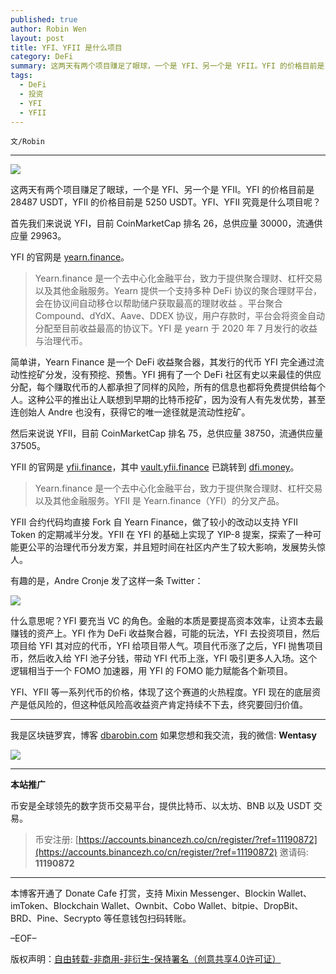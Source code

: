 ```yaml
---
published: true
author: Robin Wen
layout: post
title: YFI、YFII 是什么项目
category: DeFi
summary: 这两天有两个项目赚足了眼球，一个是 YFI、另一个是 YFII。YFI 的价格目前是 28487 USDT，YFII 的价格目前是 5250 USDT。YFI、YFII 究竟是什么项目呢？金融的本质是要提高资本效率，让资本去最赚钱的资产上。YFI、YFII 等一系列代币的价格，体现了这个赛道的火热程度。YFI 现在的底层资产是低风险的，但这种低风险高收益资产肯定持续不下去，终究要回归价值。
tags:
  - DeFi
  - 投资
  - YFI
  - YFII
---
```


`文/Robin`

***

![](https://cdn.dbarobin.com/f3nvra2.png)

这两天有两个项目赚足了眼球，一个是 YFI、另一个是 YFII。YFI 的价格目前是 28487 USDT，YFII 的价格目前是 5250 USDT。YFI、YFII 究竟是什么项目呢？

首先我们来说说 YFI，目前 CoinMarketCap 排名 26，总供应量 30000，流通供应量 29963。

YFI 的官网是 [yearn.finance](https://yearn.finance)。

> Yearn.finance 是一个去中心化金融平台，致力于提供聚合理财、杠杆交易以及其他金融服务。Yearn 提供一个支持多种 DeFi 协议的聚合理财平台，会在协议间自动移仓以帮助储户获取最高的理财收益 。平台聚合 Compound、dYdX、Aave、DDEX 协议，用户存款时，平台会将资金自动分配至目前收益最高的协议下。YFI 是 yearn 于 2020 年 7 月发行的收益与治理代币。

简单讲，Yearn Finance 是一个 DeFi 收益聚合器，其发行的代币 YFI 完全通过流动性挖矿分发，没有预挖、预售。YFI 拥有了一个 DeFi 社区有史以来最佳的供应分配，每个赚取代币的人都承担了同样的风险，所有的信息也都将免费提供给每个人。这种公平的推出让人联想到早期的比特币挖矿，因为没有人有先发优势，甚至连创始人 Andre 也没有，获得它的唯一途径就是流动性挖矿。

然后来说说 YFII，目前 CoinMarketCap 排名 75，总供应量 38750，流通供应量 37505。

YFII 的官网是 [yfii.finance](https://yfii.finance)，其中 [vault.yfii.finance](https://vault.yfii.finance/) 已跳转到 [dfi.money](https://dfi.money)。

> Yearn.finance 是一个去中心化金融平台，致力于提供聚合理财、杠杆交易以及其他金融服务。YFII 是 Yearn.finance（YFI）的分叉产品。

YFII 合约代码均直接 Fork 自 Yearn Finance，做了较小的改动以支持 YFII Token 的定期减半分发。YFII 在 YFI 的基础上实现了 YIP-8 提案，探索了一种可能更公平的治理代币分发方案，并且短时间在社区内产生了较大影响，发展势头惊人。

有趣的是，Andre Cronje 发了这样一条 Twitter：

![](https://cdn.dbarobin.com/imz02kc.png)

什么意思呢？YFI 要充当 VC 的角色。金融的本质是要提高资本效率，让资本去最赚钱的资产上。YFI 作为 DeFi 收益聚合器，可能的玩法，YFI 去投资项目，然后项目给 YFI 其对应的代币，YFI 给项目带人气。项目代币涨了之后，YFI 抛售项目币，然后收入给 YFI 池子分钱，带动 YFI 代币上涨，YFI 吸引更多人入场。这个逻辑相当于一个 FOMO 加速器，用 YFI 的 FOMO 能力赋能各个新项目。

YFI、YFII 等一系列代币的价格，体现了这个赛道的火热程度。YFI 现在的底层资产是低风险的，但这种低风险高收益资产肯定持续不下去，终究要回归价值。

***

我是区块链罗宾，博客 [dbarobin.com](https://dbarobin.com/)
如果您想和我交流，我的微信: **Wentasy**

![](https://cdn.dbarobin.com/v4yywe2.png)

***

**本站推广**

币安是全球领先的数字货币交易平台，提供比特币、以太坊、BNB 以及 USDT 交易。

> 币安注册: [https://accounts.binancezh.co/cn/register/?ref=11190872](https://accounts.binancezh.co/cn/register/?ref=11190872)
> 邀请码: **11190872**

***

本博客开通了 Donate Cafe 打赏，支持 Mixin Messenger、Blockin Wallet、imToken、Blockchain Wallet、Ownbit、Cobo Wallet、bitpie、DropBit、BRD、Pine、Secrypto 等任意钱包扫码转账。

<center>
    <div class="--donate-button"
         data-button-id="f8b9df0d-af9a-460d-8258-d3f435445075"
    ></div>
</center>

–EOF–

版权声明：[自由转载-非商用-非衍生-保持署名（创意共享4.0许可证）](http://creativecommons.org/licenses/by-nc-nd/4.0/deed.zh)